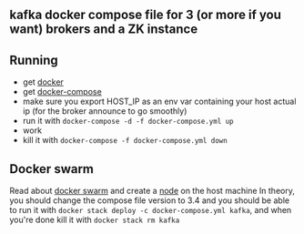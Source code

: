 ## kafka docker compose file for 3 (or more if you want) brokers and a ZK instance

## Running

  - get [docker](https://www.docker.com/)
  - get [docker-compose](https://docs.docker.com/compose/)
  - make sure you export HOST_IP as an env var containing your host actual ip (for the broker announce to go smoothly)
  - run it with `docker-compose -d -f docker-compose.yml up`
  - work
  - kill it with `docker-compose -f docker-compose.yml down`

## Docker swarm
Read about [docker swarm](https://docs.docker.com/engine/swarm/) and create a [node](https://docs.docker.com/engine/swarm/swarm-tutorial/create-swarm/) on the host machine
In theory, you should change the compose file version to 3.4 and you should be able to run it with `docker stack deploy -c docker-compose.yml kafka`, and when you're done kill it with `docker stack rm kafka`

